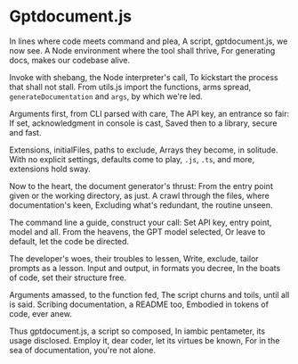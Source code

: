 # Gptdocument.js

In lines where code meets command and plea,
A script, gptdocument.js, we now see.
A Node environment where the tool shall thrive,
For generating docs, makes our codebase alive.

Invoke with shebang, the Node interpreter's call,
To kickstart the process that shall not stall.
From utils.js import the functions, arms spread,
`generateDocumentation` and `args`, by which we're led.

Arguments first, from CLI parsed with care,
The API key, an entrance so fair:
If set, acknowledgment in console is cast,
Saved then to a library, secure and fast.

Extensions, initialFiles, paths to exclude,
Arrays they become, in solitude.
With no explicit settings, defaults come to play,
`.js`, `.ts`, and more, extensions hold sway.

Now to the heart, the document generator's thrust:
From the entry point given or the working directory, as just.
A crawl through the files, where documentation's keen,
Excluding what's redundant, the routine unseen.

The command line a guide, construct your call:
Set API key, entry point, model and all.
From the heavens, the GPT model selected,
Or leave to default, let the code be directed.

The developer's woes, their troubles to lessen,
Write, exclude, tailor prompts as a lesson.
Input and output, in formats you decree,
In the boats of code, set their structure free.

Arguments amassed, to the function fed,
The script churns and toils, until all is said.
Scribing documentation, a README too,
Embodied in tokens of code, ever anew.

Thus gptdocument.js, a script so composed,
In iambic pentameter, its usage disclosed.
Employ it, dear coder, let its virtues be known,
For in the sea of documentation, you're not alone.